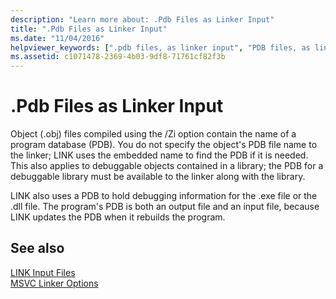 ```yaml
---
description: "Learn more about: .Pdb Files as Linker Input"
title: ".Pdb Files as Linker Input"
ms.date: "11/04/2016"
helpviewer_keywords: [".pdb files, as linker input", "PDB files, as linker input"]
ms.assetid: c1071478-2369-4b03-9df8-71761cf82f3b
---
```

# .Pdb Files as Linker Input

Object (.obj) files compiled using the /Zi option contain the name of a program database (PDB). You do not specify the object's PDB file name to the linker; LINK uses the embedded name to find the PDB if it is needed. This also applies to debuggable objects contained in a library; the PDB for a debuggable library must be available to the linker along with the library.

LINK also uses a PDB to hold debugging information for the .exe file or the .dll file. The program's PDB is both an output file and an input file, because LINK updates the PDB when it rebuilds the program.

## See also

[LINK Input Files](link-input-files.md)<br/>
[MSVC Linker Options](linker-options.md)
